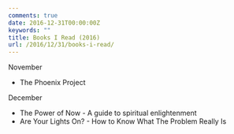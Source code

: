 ```yaml
---
comments: true
date: 2016-12-31T00:00:00Z
keywords: ""
title: Books I Read (2016)
url: /2016/12/31/books-i-read/
---
```


November

- The Phoenix Project

December

- The Power of Now - A guide to spiritual enlightenment
- Are Your Lights On? - How to Know What The Problem Really Is
